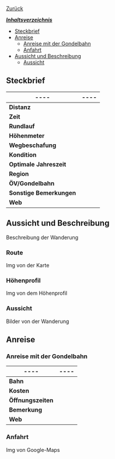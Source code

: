 [Zurück](../../ListName.md)

<u>***Inhaltsverzeichnis***</u>
- [Steckbrief](#Steckbrief)
- [Anreise](#Anreise)
	- [Anreise mit der Gondelbahn](#Anreise#Anreise%20mit%20der%20Gondelbahn)
	- [Anfahrt](#Anreise#Anfahrt)
- [Aussicht und Beschreibung](#Aussicht%20und%20Beschreibung)
	- [Aussicht](#Aussicht%20und%20Beschreibung#Aussicht)


## Steckbrief
| **----**                 | **----** |
| ------------------------ | -------- |
| **Distanz**              |          |
| **Zeit**                 |          |
| **Rundlauf**             |          |
| **Höhenmeter**           |          |
| **Wegbeschafung**        |          |
| **Kondition**            |          |
| **Optimale Jahreszeit**  |          |
| **Region**               |          |
| **ÖV/Gondelbahn**        |          |
| **Sonstige Bemerkungen** |          |
| **Web**                  |          |

## Aussicht und Beschreibung
Beschreibung der Wanderung

### Route
Img von der Karte

### Höhenprofil
Img von dem Höhenprofil

### Aussicht
Bilder von der Wanderung

## Anreise
### Anreise mit der Gondelbahn

| **----**           | **----** |
| ------------------ | -------- |
| **Bahn**           |          |
| **Kosten**         |          |
| **Öffnungszeiten** |          |
| **Bemerkung**      |          |
| **Web**            |          |

### Anfahrt 
Img von Google-Maps